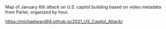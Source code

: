 Map of January 6th attack on U.S. capitol building based on video metadata from Parler, organized by hour.

https://michaelward94.github.io/2021_US_Capitol_Attack/
